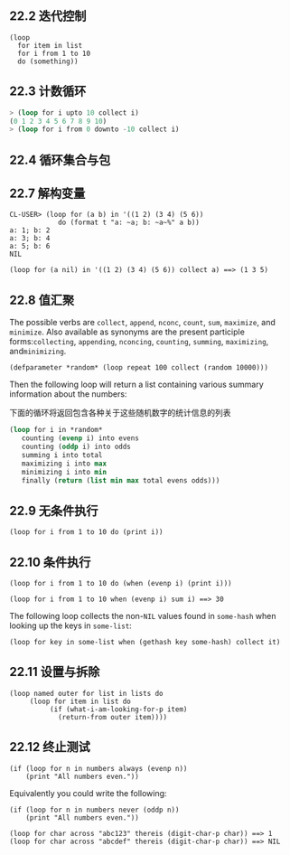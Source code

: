 

## 22.2 迭代控制

```
(loop
  for item in list
  for i from 1 to 10
  do (something))
```



## 22.3 计数循环

```lisp
> (loop for i upto 10 collect i)
(0 1 2 3 4 5 6 7 8 9 10)
> (loop for i from 0 downto -10 collect i)
```

## 22.4 循环集合与包



## 22.7 解构变量

```
CL-USER> (loop for (a b) in '((1 2) (3 4) (5 6))
            do (format t "a: ~a; b: ~a~%" a b))
a: 1; b: 2
a: 3; b: 4
a: 5; b: 6
NIL
```

```
(loop for (a nil) in '((1 2) (3 4) (5 6)) collect a) ==> (1 3 5)
```

## 22.8 值汇聚

The possible verbs are `collect`, `append`, `nconc`, `count`, `sum`, `maximize`, and `minimize`. Also available as synonyms are the present participle forms:`collecting`, `appending`, `nconcing`, `counting`, `summing`, `maximizing`, and`minimizing`.

```
(defparameter *random* (loop repeat 100 collect (random 10000)))
```

Then the following loop will return a list containing various summary information about the numbers:

下面的循环将返回包含各种关于这些随机数字的统计信息的列表

```lisp
(loop for i in *random*
   counting (evenp i) into evens
   counting (oddp i) into odds
   summing i into total
   maximizing i into max
   minimizing i into min
   finally (return (list min max total evens odds)))
```

## 22.9 无条件执行

```
(loop for i from 1 to 10 do (print i))
```



## 22.10 条件执行

```
(loop for i from 1 to 10 do (when (evenp i) (print i)))
```

```
(loop for i from 1 to 10 when (evenp i) sum i) ==> 30
```

The following loop collects the non-`NIL` values found in `some-hash` when looking up the keys in `some-list`:

```
(loop for key in some-list when (gethash key some-hash) collect it)
```

## 22.11 设置与拆除

```
(loop named outer for list in lists do
     (loop for item in list do
          (if (what-i-am-looking-for-p item)
            (return-from outer item))))
```

## 22.12 终止测试

```
(if (loop for n in numbers always (evenp n))
    (print "All numbers even."))
```

Equivalently you could write the following:

```
(if (loop for n in numbers never (oddp n))
    (print "All numbers even."))
```

```
(loop for char across "abc123" thereis (digit-char-p char)) ==> 1
(loop for char across "abcdef" thereis (digit-char-p char)) ==> NIL
```















